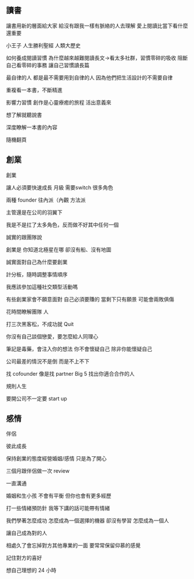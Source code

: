 ## 讀書

讓書用新的層面給大家
給沒有跟我一樣有脈絡的人去理解
愛上閱讀比當下看什麼還重要

小王子
人生勝利聖經
人類大歷史

如何養成閱讀習慣
為什麼越來越難閱讀長文->看太多社群，習慣零碎的吸收
阻斷自己看零碎的事務
讓自己習慣讀長篇

最自律的人
都是最不需要用到自律的人
因為他們把生活設計的不需要自律

重複看一本書，不斷精進

影響力習慣
創作是心靈療癒的旅程
活出意義來

想了解就聽說書

深度瞭解一本書的內容

隨機翻頁

## 創業
創業

讓人必須要快速成長
月級
需要switch 很多角色

兩種 founder 
往內派（內觀
方法派

主管還是在公司的羽翼下

我是不是扛了太多角色，反而做不好其中任何一個

誠實的跟團隊說

創業是
你知道北極星在哪
卻沒有船、沒有地圖

誠實面對自己為什麼要創業

計分板，隨時調整事情順序

我應該參加這種社交類型活動嗎

有些創業家會不願意面對
自己必須要賺的
當剩下只有願景
可能會兩敗俱傷

花時間瞭解團隊
人

打三次黑客松，不成功就 Quit 

你沒有自己談個戀愛，要怎麼給人同理心

筆記是毒藥，會注入你的想法
你不會懷疑自己
除非你能懷疑自己

公司最差的情況不是倒
而是不上不下

找 cofounder 像是找 partner 
Big 5 找出你適合合作的人

規則人生

要開公司不一定要 start up

## 感情
伴侶

彼此成長

保持創業的態度經營婚姻/感情
只是為了開心

三個月跟伴侶做一次 review

一直溝通

婚姻和生小孩
不會有平衡
但你也會有更多經歷

打一些情緒預防針
我等下講的話可能帶有情緒

我們學著怎麼成功
怎麼成為一個選擇的機器
卻沒有學習
怎麼成為一個人

讓自己成為對的人

相處久了會忘掉對方其他專業的一面
要常常保留仰慕的感覺

記住對方的喜好

想自己理想的 24 小時